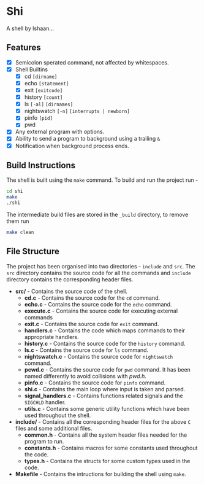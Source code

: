 # Shi
A shell by Ishaan...

## Features
- [x] Semicolon sperated command, not affected by whitespaces.
- [x] Shell Builtins
    - [x] cd `[dirname]`
    - [x] echo `[statement]`
    - [x] exit `[exitcode]`
    - [x] history `[count]`
    - [x] ls `[-al]` `[dirnames]`
    - [x] nightswatch `[-n]` `[interrupts | newborn]`
    - [x] pinfo `[pid]`
    - [x] pwd
- [x] Any external program with options.
- [x] Ability to send a program to background using a trailing `&`
- [x] Notification when background process ends.

## Build Instructions
The shell is built using the `make` command. To build and run the project run -
```bash
cd shi
make
./shi
```

The intermediate build files are stored in the `_build` directory, to remove them run
```bash
make clean
```
## File Structure
The project has been organised into two directories - `include` and `src`. The `src` directory
contains the source code for all the commands and `include` directory contains the corresponding
header files.

- **src/** - Contains the source code of the shell.
    - **cd.c** - Contains the source code for the `cd` command.
    - **echo.c** - Contains the source code for the `echo` command.
    - **execute.c** - Contains the source code for executing external commands
    - **exit.c** - Contains the source code for `exit` command.
    - **handlers.c** - Contains the code which maps commands to their appropriate handlers.
    - **history.c** - Contains the source code for the `history` command.
    - **ls.c** - Contains the source code for `ls` command.
    - **nightswatch.c** - Contains the source code for `nightswatch` command.
    - **pcwd.c** - Contains the source code for `pwd` command. It has been named differently to avoid
               collisions with *pwd.h*.
    - **pinfo.c** - Contains the source code for `pinfo` command.
    - **shi.c** - Contains the main loop where input is taken and parsed.
    - **signal_handlers.c** - Contains functions related signals and the `SIGCHLD` handler.
    - **utils.c** - Contains some generic utility functions which have been used throughout the shell.
- **include/** - Contains all the corresponding header files for the above `C` files and some additional files.
    - **common.h** - Contains all the system header files needed for the program to run.
    - **constants.h** - Contains macros for some constants used throughout the code.
    - **types.h** - Contains the structs for some custom types used in the code.
- **Makefile** - Contains the intructions for building the shell using `make`.
